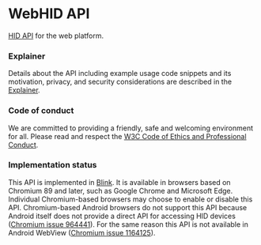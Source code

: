 # WebHID API

[HID API](http://wicg.github.io/webhid/) for the web platform. 

### Explainer

Details about the API including example usage code snippets and its motivation, privacy, and security considerations are described in the [Explainer](./EXPLAINER.md).

### Code of conduct

We are committed to providing a friendly, safe and welcoming environment for all. Please read and respect the [W3C Code of Ethics and Professional Conduct](https://www.w3.org/Consortium/cepc/).

### Implementation status

This API is implemented in [Blink](https://source.chromium.org/chromium/chromium/src/+/main:third_party/blink/renderer/modules/hid/). It is available in browsers based on Chromium 89 and later, such as Google Chrome and Microsoft Edge. Individual Chromium-based browsers may choose to enable or disable this API. Chromium-based Android browsers do not support this API because Android itself does not provide a direct API for accessing HID devices ([Chromium issue 964441](https://crbug.com/964441)). For the same reason this API is not available in Android WebView ([Chromium issue 1164125](https://crbug.com/1164125)).